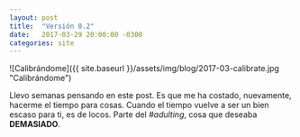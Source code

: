 ```yaml
---
layout: post
title:  "Versión 0.2"
date:   2017-03-29 20:00:00 -0300
categories: site
---
```

![Calibrándome]({{ site.baseurl }}/assets/img/blog/2017-03-calibrate.jpg "Calibrándome")

Llevo semanas pensando en este post. Es que me ha costado, nuevamente, hacerme el tiempo para cosas. Cuando el tiempo vuelve a ser un bien escaso para ti, es de locos. Parte del *#adulting*, cosa que deseaba **DEMASIADO**.

[instagram]: http://instagram.com/sofiazapatazavala
[github]: http://github.com/sofiazapatazavala
[tumblr]: http://reblog.szz.cl/
